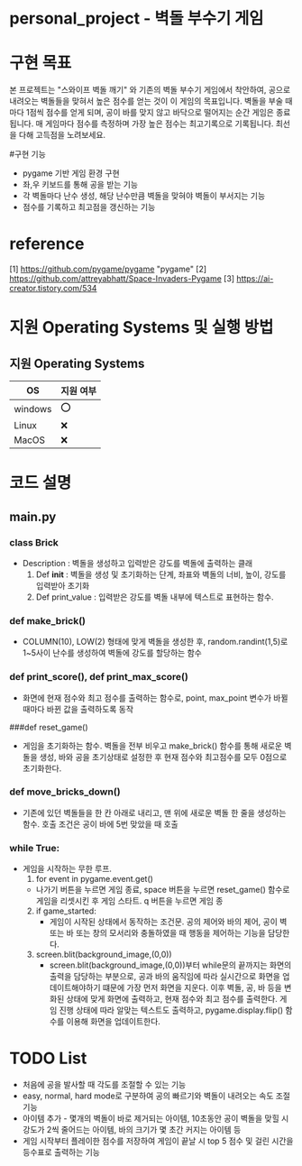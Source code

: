 # personal_project - 벽돌 부수기 게임

# 구현 목표
본 프로젝트는 "스와이프 벽돌 깨기" 와 기존의 벽돌 부수기 게임에서 착안하여, 공으로 내려오는 벽돌들을 맞혀서 높은 점수를 얻는 것이 이 게임의 목표입니다. 벽돌을 부술 때마다 1점씩 점수를 얻게 되며, 공이 바를 맞지 않고 바닥으로 떨어지는 순간 게임은 종료됩니다. 매 게임마다 점수를 측정하며 가장 높은 점수는 최고기록으로 기록됩니다. 최선을 다해 고득점을 노려보세요.

#구현 기능
* pygame 기반 게임 환경 구현
* 좌,우 키보드를 통해 공을 받는 기능
* 각 벽돌마다 난수 생성, 해당 난수만큼 벽돌을 맞혀야 벽돌이 부서지는 기능
* 점수를 기록하고 최고점을 갱신하는 기능
  
# reference
[1] https://github.com/pygame/pygame "pygame"
[2] https://github.com/attreyabhatt/Space-Invaders-Pygame 
[3] https://ai-creator.tistory.com/534

# 지원 Operating Systems 및 실행 방법
## 지원 Operating Systems
|OS| 지원 여부 |
|-----|--------|
|windows | :o:  |
| Linux  | :x: |
|MacOS  | :x:  |

# 코드 설명
## main.py
### class Brick
- Description : 벽돌을 생성하고 입력받은 강도를 벽돌에 출력하는 클래
  1. Def __init__ : 벽돌을 생성 및 초기화하는 단계, 좌표와 벽돌의 너비, 높이, 강도를 입력받아 초기화
  2. Def print_value : 입력받은 강도를 벽돌 내부에 텍스트로 표현하는 함수.

### def make_brick()
- COLUMN(10), LOW(2) 형태에 맞게 벽돌을 생성한 후, random.randint(1,5)로 1~5사이 난수를 생성하여 벽돌에 강도를 할당하는 함수

### def print_score(), def print_max_score()
- 화면에 현재 점수와 최고 점수를 출력하는 함수로, point, max_point 변수가 바뀔 때마다 바뀐 값을 출력하도록 동작

###def reset_game()
- 게임을 초기화하는 함수. 벽돌을 전부 비우고 make_brick() 함수를 통해 새로운 벽돌을 생성, 바와 공을 초기상태로 설정한 후 현재 점수와 최고점수를 모두 0점으로 초기화한다.

### def move_bricks_down()
- 기존에 있던 벽돌들을 한 칸 아래로 내리고, 맨 위에 새로운 벽돌 한 줄을 생성하는 함수. 호출 조건은 공이 바에 5번 맞았을 때 호출

### while True:
- 게임을 시작하는 무한 루프.
  1. for event in pygame.event.get()
    - 나가기 버튼을 누르면 게임 종료, space 버튼을 누르면 reset_game() 함수로 게임을 리셋시킨 후 게임 스타트. q 버튼을 누르면 게임 종
  2.  if game_started:
      - 게임이 시작된 상태에서 동작하는 조건문. 공의 제어와 바의 제어, 공이 벽 또는 바 또는 창의 모서리와 충돌하였을 때 행동을 제어하는 기능을 담당한다.
  3. screen.blit(background_image,(0,0))
      - screen.blit(background_image,(0,0))부터 while문의 끝까지는 화면의 출력을 담당하는 부분으로, 공과 바의 움직임에 따라 실시간으로 화면을 업데이트해야하기 떄문에 가장 먼저 화면을 지운다. 이후 벽돌, 공, 바 등을 변화된 상태에 맞게 화면에 출력하고, 현재 점수와 최고 점수를 출력한다. 게임 진행 상태에 따라 알맞는 텍스트도 출력하고, pygame.display.flip() 함수를 이용해 화면을 업데이트한다.


# TODO List
* 처음에 공을 발사할 때 각도를 조절할 수 있는 기능
* easy, normal, hard mode로 구분하여 공의 빠르기와 벽돌이 내려오는 속도 조절 기능
* 아이템 추가 - 몇개의 벽돌이 바로 제거되는 아이템, 10초동안 공이 벽돌을 맞힐 시 강도가 2씩 줄어드는 아이템, 바의 크기가 몇 초간 커지는 아이템 등
* 게임 시작부터 플레이한 점수를 저장하여 게임이 끝날 시 top 5 점수 및 걸린 시간을 등수표로 출력하는 기능  
